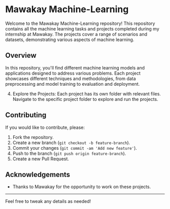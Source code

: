 # Mawakay Machine-Learning

Welcome to the Mawakay Machine-Learning repository! This repository contains all the machine learning tasks and projects completed during my internship at Mawakay. The projects cover a range of scenarios and datasets, demonstrating various aspects of machine learning.

## Overview

In this repository, you'll find different machine learning models and applications designed to address various problems. Each project showcases different techniques and methodologies, from data preprocessing and model training to evaluation and deployment.


4. Explore the Projects:
   Each project has its own folder with relevant files. Navigate to the specific project folder to explore and run the projects.

## Contributing

If you would like to contribute, please:
1. Fork the repository.
2. Create a new branch (`git checkout -b feature-branch`).
3. Commit your changes (`git commit -am 'Add new feature'`).
4. Push to the branch (`git push origin feature-branch`).
5. Create a new Pull Request.


## Acknowledgements

- Thanks to Mawakay for the opportunity to work on these projects.


---

Feel free to tweak any details as needed!
